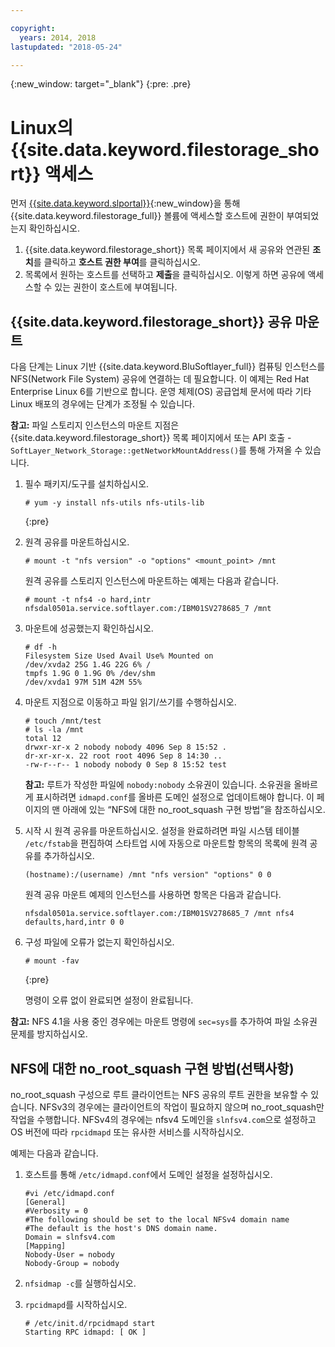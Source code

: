 ```yaml
---

copyright:
  years: 2014, 2018
lastupdated: "2018-05-24"

---
```

{:new_window: target="_blank"}
{:pre: .pre}

# Linux의 {{site.data.keyword.filestorage_short}} 액세스

먼저 [{{site.data.keyword.slportal}}](https://control.softlayer.com/){:new_window}을 통해 {{site.data.keyword.filestorage_full}} 볼륨에 액세스할 호스트에 권한이 부여되었는지 확인하십시오.

1. {{site.data.keyword.filestorage_short}} 목록 페이지에서 새 공유와 연관된 **조치**를 클릭하고 **호스트 권한 부여**를 클릭하십시오.
2. 목록에서 원하는 호스트를 선택하고 **제출**을 클릭하십시오. 이렇게 하면 공유에 액세스할 수 있는 권한이 호스트에 부여됩니다.

## {{site.data.keyword.filestorage_short}} 공유 마운트

다음 단계는 Linux 기반 {{site.data.keyword.BluSoftlayer_full}} 컴퓨팅 인스턴스를 NFS(Network File System) 공유에 연결하는 데 필요합니다. 이 예제는 Red Hat Enterprise Linux 6를 기반으로 합니다. 운영 체제(OS) 공급업체 문서에 따라 기타 Linux 배포의 경우에는 단계가 조정될 수 있습니다.

**참고:** 파일 스토리지 인스턴스의 마운트 지점은 {{site.data.keyword.filestorage_short}} 목록 페이지에서 또는 API 호출 - `SoftLayer_Network_Storage::getNetworkMountAddress()`를 통해 가져올 수 있습니다.

1. 필수 패키지/도구를 설치하십시오.
   ```
   # yum -y install nfs-utils nfs-utils-lib
   ```
   {:pre}
    
2. 원격 공유를 마운트하십시오.
   ```
   # mount -t "nfs version" -o "options" <mount_point> /mnt
   ```
       
   원격 공유를 스토리지 인스턴스에 마운트하는 예제는 다음과 같습니다.
   ```
   # mount -t nfs4 -o hard,intr
   nfsdal0501a.service.softlayer.com:/IBM01SV278685_7 /mnt
   ```
 
3. 마운트에 성공했는지 확인하십시오.
   ```
   # df -h
   Filesystem Size Used Avail Use% Mounted on
   /dev/xvda2 25G 1.4G 22G 6% /
   tmpfs 1.9G 0 1.9G 0% /dev/shm
   /dev/xvda1 97M 51M 42M 55%
   ```
    
4. 마운트 지점으로 이동하고 파일 읽기/쓰기를 수행하십시오.
   ```
   # touch /mnt/test
   # ls -la /mnt
   total 12
   drwxr-xr-x 2 nobody nobody 4096 Sep 8 15:52 .
   dr-xr-xr-x. 22 root root 4096 Sep 8 14:30 ..
   -rw-r--r-- 1 nobody nobody 0 Sep 8 15:52 test
   ```

   **참고:** 루트가 작성한 파일에 `nobody:nobody` 소유권이 있습니다. 소유권을 올바르게 표시하려면 `idmapd.conf`를 올바른 도메인 설정으로 업데이트해야 합니다. 이 페이지의 맨 아래에 있는 “NFS에 대한 no_root_squash 구현 방법”을 참조하십시오.
    
5. 시작 시 원격 공유를 마운트하십시오. 설정을 완료하려면 파일 시스템 테이블 `/etc/fstab`을 편집하여 스타트업 시에 자동으로 마운트할 항목의 목록에 원격 공유를 추가하십시오.

   ```
   (hostname):/(username) /mnt "nfs version" "options" 0 0
   ```
    
   원격 공유 마운트 예제의 인스턴스를 사용하면 항목은 다음과 같습니다.
    
   ```
   nfsdal0501a.service.softlayer.com:/IBM01SV278685_7 /mnt nfs4 defaults,hard,intr 0 0
   ```
    
6. 구성 파일에 오류가 없는지 확인하십시오.

   ```
   # mount -fav
   ```
   {:pre}
    
   명령이 오류 없이 완료되면 설정이 완료됩니다.

**참고:** NFS 4.1을 사용 중인 경우에는 마운트 명령에 `sec=sys`를 추가하여 파일 소유권 문제를 방지하십시오.

 
## NFS에 대한 no_root_squash 구현 방법(선택사항)

no_root_squash 구성으로 루트 클라이언트는 NFS 공유의 루트 권한을 보유할 수 있습니다. NFSv3의 경우에는 클라이언트의 작업이 필요하지 않으며 no_root_squash만 작업을 수행합니다.
NFSv4의 경우에는 nfsv4 도메인을 `slnfsv4.com`으로 설정하고 OS 버전에 따라 `rpcidmapd` 또는 유사한 서비스를 시작하십시오.

예제는 다음과 같습니다.

1. 호스트를 통해 `/etc/idmapd.conf`에서 도메인 설정을 설정하십시오.

   ```
   #vi /etc/idmapd.conf
   [General]
   #Verbosity = 0
   #The following should be set to the local NFSv4 domain name
   #The default is the host's DNS domain name.
   Domain = slnfsv4.com
   [Mapping]
   Nobody-User = nobody
   Nobody-Group = nobody
   ```
    
2. `nfsidmap -c`를 실행하십시오.
3. `rpcidmapd`를 시작하십시오.
   ```
   # /etc/init.d/rpcidmapd start
   Starting RPC idmapd: [ OK ]
   ```
